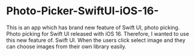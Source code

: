 # Photo-Picker-SwiftUI-iOS-16-
This is an app which has brand new feature of Swift UI, photo picking. Photo picking for Swift UI released with iOS 16. Therefore, I wanted to use this new feature of. Swift UI. When the users click select image and they can choose images from their own library easily. 
